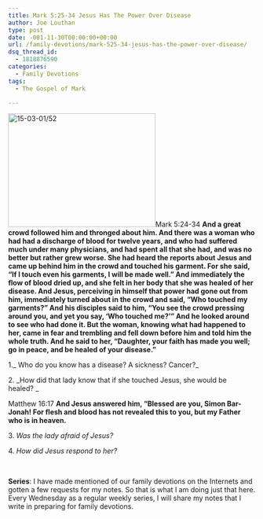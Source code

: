 ```yaml
---
title: Mark 5:25-34 Jesus Has The Power Over Disease
author: Joe Louthan
type: post
date: -001-11-30T00:00:00+00:00
url: /family-devotions/mark-525-34-jesus-has-the-power-over-disease/
dsq_thread_id:
  - 1818876590
categories:
  - Family Devotions
tags:
  - The Gospel of Mark

---
```

[<img class="alignright size-medium wp-image-1878" alt="15-03-01/52" src="https://i0.wp.com/theologic.us/wp-content/uploads/2013/02/woman-with-an-issue-of-blood.jpg?resize=300%2C231" width="300" height="231" srcset="https://i0.wp.com/theologic.us/wp-content/uploads/2013/02/woman-with-an-issue-of-blood.jpg?resize=300%2C231 300w, https://i0.wp.com/theologic.us/wp-content/uploads/2013/02/woman-with-an-issue-of-blood.jpg?w=330 330w" sizes="(max-width: 300px) 100vw, 300px" data-recalc-dims="1" />][1]Mark 5:24-34 **And a great crowd followed him and thronged about him. And there was a woman who had had a discharge of blood for twelve years, and who had suffered much under many physicians, and had spent all that she had, and was no better but rather grew worse. She had heard the reports about Jesus and came up behind him in the crowd and touched his garment. For she said, “If I touch even his garments, I will be made well.” And immediately the flow of blood dried up, and she felt in her body that she was healed of her disease. And Jesus, perceiving in himself that power had gone out from him, immediately turned about in the crowd and said, “Who touched my garments?” And his disciples said to him, “You see the crowd pressing around you, and yet you say, ‘Who touched me?’” And he looked around to see who had done it. But the woman, knowing what had happened to her, came in fear and trembling and fell down before him and told him the whole truth. And he said to her, “Daughter, your faith has made you well; go in peace, and be healed of your disease.”**

1._ Who do you know has a disease? A sickness? Cancer?_

2. _How did that lady know that if she touched Jesus, she would be healed? _

Matthew 16:17 **And Jesus answered him, “Blessed are you, Simon Bar-Jonah! For flesh and blood has not revealed this to you, but my Father who is in heaven.**

3. _Was the lady afraid of Jesus?_

4. _How did Jesus respond to her?_

&nbsp;

**Series**: I have made mentioned of our family devotions on the Internets and gotten a few requests for my notes. So that is what I am doing just that here. Every Wednesday as a regular weekly series, I will share my notes that I write in preparing for family devotions.

 [1]: https://i0.wp.com/theologic.us/wp-content/uploads/2013/02/woman-with-an-issue-of-blood.jpg